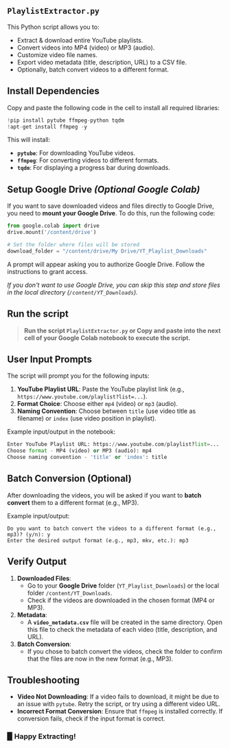## `PlaylistExtractor.py`

This Python script allows you to:
- Extract & download entire YouTube playlists.
- Convert videos into MP4 (video) or MP3 (audio).
- Customize video file names.
- Export video metadata (title, description, URL) to a CSV file.
- Optionally, batch convert videos to a different format.

## Install Dependencies
Copy and paste the following code in the cell to install all required libraries:

```python
!pip install pytube ffmpeg-python tqdm
!apt-get install ffmpeg -y
```

This will install:
- **`pytube`**: For downloading YouTube videos.
- **`ffmpeg`**: For converting videos to different formats.
- **`tqdm`**: For displaying a progress bar during downloads.

## Setup Google Drive _(Optional Google Colab)_
If you want to save downloaded videos and files directly to Google Drive, you need to **mount your Google Drive**. To do this, run the following code:

```python
from google.colab import drive
drive.mount('/content/drive')

# Set the folder where files will be stored
download_folder = "/content/drive/My Drive/YT_Playlist_Downloads"
```

A prompt will appear asking you to authorize Google Drive. Follow the instructions to grant access.

_If you don't want to use Google Drive, you can skip this step and store files in the local directory (`/content/YT_Downloads`)._

## Run the script 
> **Run the script `PlaylistExtractor.py` or Copy and paste into the next cell of your Google Colab notebook to execute the script.**

## User Input Prompts
The script will prompt you for the following inputs:
1. **YouTube Playlist URL**: Paste the YouTube playlist link (e.g., `https://www.youtube.com/playlist?list=...`).
2. **Format Choice**: Choose either `mp4` (video) or `mp3` (audio).
3. **Naming Convention**: Choose between `title` (use video title as filename) or `index` (use video position in playlist).

Example input/output in the notebook:
```python
Enter YouTube Playlist URL: https://www.youtube.com/playlist?list=...
Choose format - MP4 (video) or MP3 (audio): mp4
Choose naming convention - 'title' or 'index': title
```

## Batch Conversion (Optional)
After downloading the videos, you will be asked if you want to **batch convert** them to a different format (e.g., MP3).

Example input/output:
```
Do you want to batch convert the videos to a different format (e.g., mp3)? (y/n): y
Enter the desired output format (e.g., mp3, mkv, etc.): mp3
```

## Verify Output
1. **Downloaded Files**:
    - Go to your **Google Drive** folder (`YT_Playlist_Downloads`) or the local folder `/content/YT_Downloads`.
    - Check if the videos are downloaded in the chosen format (MP4 or MP3).
2. **Metadata**:
    - A **`video_metadata.csv`** file will be created in the same directory. Open this file to check the metadata of each video (title, description, and URL).
3. **Batch Conversion**:
    - If you chose to batch convert the videos, check the folder to confirm that the files are now in the new format (e.g., MP3).

## Troubleshooting
- **Video Not Downloading**: If a video fails to download, it might be due to an issue with `pytube`. Retry the script, or try using a different video URL.
- **Incorrect Format Conversion**: Ensure that `ffmpeg` is installed correctly. If conversion fails, check if the input format is correct.

### ▉ Happy Extracting!
